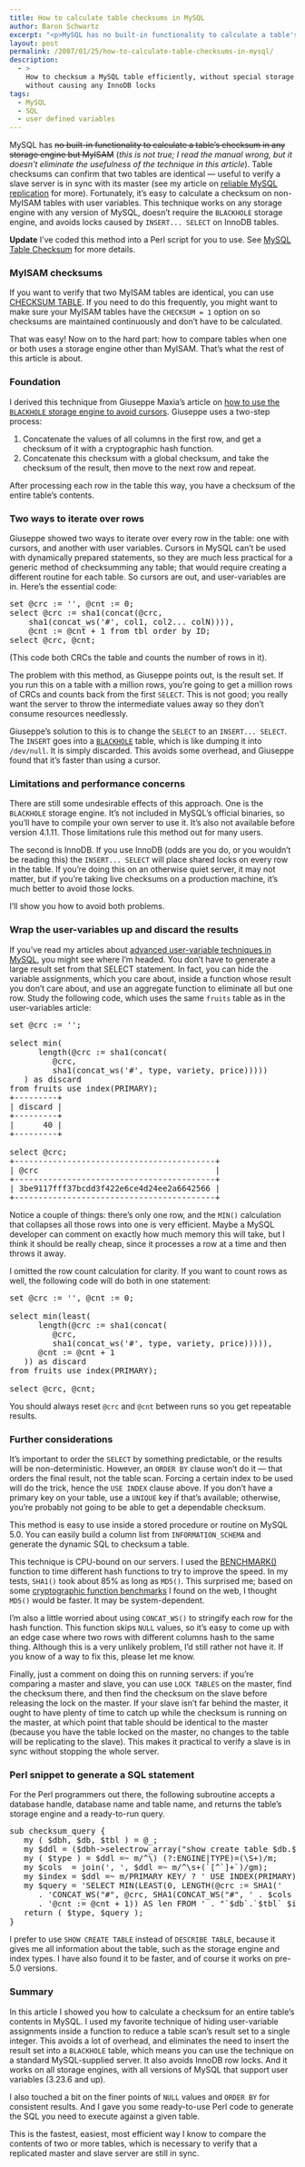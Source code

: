 ```yaml
---
title: How to calculate table checksums in MySQL
author: Baron Schwartz
excerpt: "<p>MySQL has no built-in functionality to calculate a table's checksum in any storage engine but MyISAM.  Table checksums can confirm that two tables are identical -- useful to verify a slave server is in sync with its master.  Fortunately, it's easy to calculate a checksum on non-MyISAM tables with user variables.  This technique works on any storage engine with any version of MySQL, doesn't require the <code>BLACKHOLE</code> storage engine, and avoids locks caused by <code>INSERT... SELECT</code> on InnoDB tables.</p>"
layout: post
permalink: /2007/01/25/how-to-calculate-table-checksums-in-mysql/
description:
  - >
    How to checksum a MySQL table efficiently, without special storage engines, and
    without causing any InnoDB locks
tags:
  - MySQL
  - SQL
  - user defined variables
---
```

MySQL has <del datetime="2007-05-04T20:28:30+00:00">no built-in functionality to calculate a table&#8217;s checksum in any storage engine but MyISAM</del> (*this is not true; I read the manual wrong, but it doesn&#8217;t eliminate the usefulness of the technique in this article*). Table checksums can confirm that two tables are identical &#8212; useful to verify a slave server is in sync with its master (see my article on [reliable MySQL replication][1] for more). Fortunately, it&#8217;s easy to calculate a checksum on non-MyISAM tables with user variables. This technique works on any storage engine with any version of MySQL, doesn&#8217;t require the `BLACKHOLE` storage engine, and avoids locks caused by `INSERT... SELECT` on InnoDB tables.

**Update** I&#8217;ve coded this method into a Perl script for you to use. See [MySQL Table Checksum][2] for more details.

### MyISAM checksums

If you want to verify that two MyISAM tables are identical, you can use [CHECKSUM TABLE][3]. If you need to do this frequently, you might want to make sure your MyISAM tables have the `CHECKSUM = 1` option on so checksums are maintained continuously and don&#8217;t have to be calculated.

That was easy! Now on to the hard part: how to compare tables when one or both uses a storage engine other than MyISAM. That&#8217;s what the rest of this article is about.

### Foundation

I derived this technique from Giuseppe Maxia&#8217;s article on [how to use the `BLACKHOLE` storage engine to avoid cursors][4]. Giuseppe uses a two-step process:

1.  Concatenate the values of all columns in the first row, and get a checksum of it with a cryptographic hash function.
2.  Concatenate this checksum with a global checksum, and take the checksum of the result, then move to the next row and repeat.

After processing each row in the table this way, you have a checksum of the entire table&#8217;s contents.

### Two ways to iterate over rows

Giuseppe showed two ways to iterate over every row in the table: one with cursors, and another with user variables. Cursors in MySQL can&#8217;t be used with dynamically prepared statements, so they are much less practical for a generic method of checksumming any table; that would require creating a different routine for each table. So cursors are out, and user-variables are in. Here&#8217;s the essential code:

<pre>set @crc := '', @cnt := 0;
select @crc := sha1(concat(@crc,
    sha1(concat_ws('#', col1, col2... colN)))),
    @cnt := @cnt + 1 from tbl order by ID;
select @crc, @cnt;</pre>

(This code both CRCs the table and counts the number of rows in it).

The problem with this method, as Giuseppe points out, is the result set. If you run this on a table with a million rows, you&#8217;re going to get a million rows of CRCs and counts back from the first `SELECT`. This is not good; you really want the server to throw the intermediate values away so they don&#8217;t consume resources needlessly.

Giuseppe&#8217;s solution to this is to change the `SELECT` to an `INSERT... SELECT`. The `INSERT` goes into a [`BLACKHOLE`][5] table, which is like dumping it into `/dev/null`. It is simply discarded. This avoids some overhead, and Giuseppe found that it&#8217;s faster than using a cursor.

### Limitations and performance concerns

There are still some undesirable effects of this approach. One is the `BLACKHOLE` storage engine. It&#8217;s not included in MySQL&#8217;s official binaries, so you&#8217;ll have to compile your own server to use it. It&#8217;s also not available before version 4.1.11. Those limitations rule this method out for many users.

The second is InnoDB. If you use InnoDB (odds are you do, or you wouldn&#8217;t be reading this) the `INSERT... SELECT` will place shared locks on every row in the table. If you&#8217;re doing this on an otherwise quiet server, it may not matter, but if you&#8217;re taking live checksums on a production machine, it&#8217;s much better to avoid those locks.

I&#8217;ll show you how to avoid both problems.

### Wrap the user-variables up and discard the results

If you&#8217;ve read my articles about [advanced user-variable techniques in MySQL][6], you might see where I&#8217;m headed. You don&#8217;t have to generate a large result set from that SELECT statement. In fact, you can hide the variable assignments, which you care about, inside a function whose result you don&#8217;t care about, and use an aggregate function to eliminate all but one row. Study the following code, which uses the same `fruits` table as in the user-variables article:

<pre>set @crc := '';

select min(
      length(@crc := sha1(concat(
         @crc,
         sha1(concat_ws('#', type, variety, price)))))
   ) as discard
from fruits use index(PRIMARY);
+---------+
| discard |
+---------+
|      40 |
+---------+

select @crc;
+------------------------------------------+
| @crc                                     |
+------------------------------------------+
| 3be9117fff37bcdd3f422e6ce4d24ee2a6642566 |
+------------------------------------------+</pre>

Notice a couple of things: there&#8217;s only one row, and the `MIN()` calculation that collapses all those rows into one is very efficient. Maybe a MySQL developer can comment on exactly how much memory this will take, but I think it should be really cheap, since it processes a row at a time and then throws it away.

I omitted the row count calculation for clarity. If you want to count rows as well, the following code will do both in one statement:

<pre>set @crc := '', @cnt := 0;

select min(least(
      length(@crc := sha1(concat(
         @crc,
         sha1(concat_ws('#', type, variety, price))))),
      @cnt := @cnt + 1
   )) as discard
from fruits use index(PRIMARY);

select @crc, @cnt;</pre>

You should always reset `@crc` and `@cnt` between runs so you get repeatable results.

### Further considerations

It&#8217;s important to order the `SELECT` by something predictable, or the results will be non-deterministic. However, an `ORDER BY` clause won&#8217;t do it &#8212; that orders the final result, not the table scan. Forcing a certain index to be used will do the trick, hence the `USE INDEX` clause above. If you don&#8217;t have a primary key on your table, use a `UNIQUE` key if that&#8217;s available; otherwise, you&#8217;re probably not going to be able to get a dependable checksum.

This method is easy to use inside a stored procedure or routine on MySQL 5.0. You can easily build a column list from `INFORMATION_SCHEMA` and generate the dynamic SQL to checksum a table.

This technique is CPU-bound on our servers. I used the [BENCHMARK()][7] function to time different hash functions to try to improve the speed. In my tests, `SHA1()` took about 85% as long as `MD5()`. This surprised me; based on some [cryptographic function benchmarks][8] I found on the web, I thought `MD5()` would be faster. It may be system-dependent.

I&#8217;m also a little worried about using `CONCAT_WS()` to stringify each row for the hash function. This function skips `NULL` values, so it&#8217;s easy to come up with an edge case where two rows with different columns hash to the same thing. Although this is a very unlikely problem, I&#8217;d still rather not have it. If you know of a way to fix this, please let me know.

Finally, just a comment on doing this on running servers: if you&#8217;re comparing a master and slave, you can use `LOCK TABLES` on the master, find the checksum there, and then find the checksum on the slave before releasing the lock on the master. If your slave isn&#8217;t far behind the master, it ought to have plenty of time to catch up while the checksum is running on the master, at which point that table should be identical to the master (because you have the table locked on the master, no changes to the table will be replicating to the slave). This makes it practical to verify a slave is in sync without stopping the whole server.

### Perl snippet to generate a SQL statement

For the Perl programmers out there, the following subroutine accepts a database handle, database name and table name, and returns the table&#8217;s storage engine and a ready-to-run query.

<pre>sub checksum_query {
   my ( $dbh, $db, $tbl ) = @_;
   my $ddl = ($dbh->selectrow_array("show create table $db.$tbl"))[1];
   my ( $type ) = $ddl =~ m/^\) (?:ENGINE|TYPE)=(\S+)/m;
   my $cols  = join(', ', $ddl =~ m/^\s+(`[^`]+`)/gm);
   my $index = $ddl =~ m/PRIMARY KEY/ ? ' USE INDEX(PRIMARY)' : '';
   my $query = 'SELECT MIN(LEAST(0, LENGTH(@crc := SHA1('
      . 'CONCAT_WS("#", @crc, SHA1(CONCAT_WS("#", ' . $cols . '))))),'
      . '@cnt := @cnt + 1)) AS len FROM ' . "`$db`.`$tbl` $index";
   return ( $type, $query );
}</pre>

I prefer to use `SHOW CREATE TABLE` instead of `DESCRIBE TABLE`, because it gives me all information about the table, such as the storage engine and index types. I have also found it to be faster, and of course it works on pre-5.0 versions.

### Summary

In this article I showed you how to calculate a checksum for an entire table&#8217;s contents in MySQL. I used my favorite technique of hiding user-variable assignments inside a function to reduce a table scan&#8217;s result set to a single integer. This avoids a lot of overhead, and eliminates the need to insert the result set into a `BLACKHOLE` table, which means you can use the technique on a standard MySQL-supplied server. It also avoids InnoDB row locks. And it works on all storage engines, with all versions of MySQL that support user variables (3.23.6 and up).

I also touched a bit on the finer points of `NULL` values and `ORDER BY` for consistent results. And I gave you some ready-to-use Perl code to generate the SQL you need to execute against a given table.

This is the fastest, easiest, most efficient way I know to compare the contents of two or more tables, which is necessary to verify that a replicated master and slave server are still in sync.

 [1]: http://www.xaprb.com/blog/2007/01/20/how-to-make-mysql-replication-reliable/
 [2]: /blog/2007/02/26/introducing-mysql-table-checksum/
 [3]: http://dev.mysql.com/doc/refman/5.0/en/checksum-table.html
 [4]: http://datacharmer.blogspot.com/2006/03/seeking-alternatives-to-cursors.html
 [5]: http://dev.mysql.com/doc/refman/5.0/en/blackhole-storage-engine.html
 [6]: /blog/2006/12/15/advanced-mysql-user-variable-techniques/
 [7]: http://dev.mysql.com/doc/refman/5.0/en/information-functions.html
 [8]: http://www.cryptopp.com/benchmarks.html
